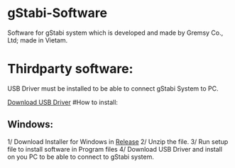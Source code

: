 # gStabi-Software
Software for gStabi system which is developed and made by Gremsy Co., Ltd; made in Vietam.

# Thirdparty software:
USB Driver must be installed to be able to connect gStabi System to PC.

[Download USB Driver](https://www.silabs.com/products/mcu/Pages/USBtoUARTBridgeVCPDrivers.aspx)
#How to install:
## Windows:
1/ Download Installer for Windows in [Release](https://github.com/Gremsy/gStabi-Software/releases)
2/ Unzip the file.
3/ Run setup file to install software in Program files
4/ Download USB Driver and install on you PC to be able to connect to gStabi system.

